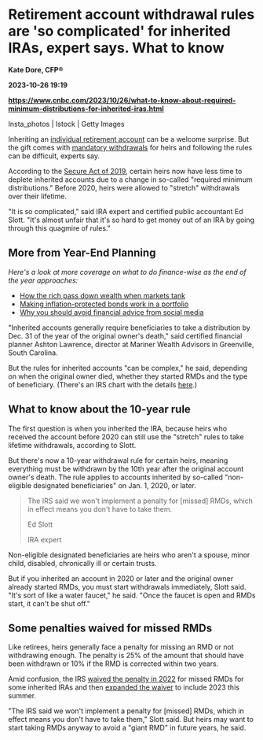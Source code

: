 # Retirement account withdrawal rules are 'so complicated' for inherited IRAs, expert says. What to know
**Kate Dore, CFP®**

**2023-10-26 19:19**

**https://www.cnbc.com/2023/10/26/what-to-know-about-required-minimum-distributions-for-inherited-iras.html**

Insta\_photos | Istock | Getty Images

Inheriting an [individual retirement account](https://www.cnbc.com/2023/03/28/inherited-roth-iras-have-required-distributions-what-to-know.html) can be a welcome surprise. But the gift comes with [mandatory withdrawals](https://www.cnbc.com/2023/10/25/how-to-know-if-you-need-a-required-minimum-distribution-for-2023.html) for heirs and following the rules can be difficult, experts say.

According to the [Secure Act of 2019](https://www.cnbc.com/2019/12/17/lawmakers-may-kill-this-popular-retirement-tax-break-for-the-wealthy.html), certain heirs now have less time to deplete inherited accounts due to a change in so-called "required minimum distributions." Before 2020, heirs were allowed to "stretch" withdrawals over their lifetime.

"It is so complicated," said IRA expert and certified public accountant Ed Slott. "It's almost unfair that it's so hard to get money out of an IRA by going through this quagmire of rules."

More from Year-End Planning
---------------------------

_Here's a look at more coverage on what to do finance-wise as the end of the year approaches:_

*   [How the rich pass down wealth when markets tank](https://www.cnbc.com/2022/10/10/heres-how-uber-rich-pass-wealth-tax-free-to-heirs-when-markets-are-down.html)
*   [Making inflation-protected bonds work in a portfolio](https://www.cnbc.com/2022/10/12/how-to-use-treasury-inflation-protected-securities-in-your-portfolio.html)
*   [Why you should avoid financial advice from social media](https://www.cnbc.com/2023/10/02/heres-what-to-know-before-turning-to-social-media-for-tax-advice.html)

"Inherited accounts generally require beneficiaries to take a distribution by Dec. 31 of the year of the original owner's death," said certified financial planner Ashton Lawrence, director at Mariner Wealth Advisors in Greenville, South Carolina.

But the rules for inherited accounts "can be complex," he said, depending on when the original owner died, whether they started RMDs and the type of beneficiary. (There's an IRS chart with the details [here](https://www.irs.gov/retirement-plans/required-minimum-distributions-for-ira-beneficiaries).)

What to know about the 10-year rule
-----------------------------------

The first question is when you inherited the IRA, because heirs who received the account before 2020 can still use the "stretch" rules to take lifetime withdrawals, according to Slott.

But there's now a 10-year withdrawal rule for certain heirs, meaning everything must be withdrawn by the 10th year after the original account owner's death. The rule applies to accounts inherited by so-called "non-eligible designated beneficiaries" on Jan. 1, 2020, or later.

> The IRS said we won't implement a penalty for \[missed\] RMDs, which in effect means you don't have to take them.
> 
> Ed Slott
> 
> IRA expert

Non-eligible designated beneficiaries are heirs who aren't a spouse, minor child, disabled, chronically ill or certain trusts.

But if you inherited an account in 2020 or later and the original owner already started RMDs, you must start withdrawals immediately, Slott said. "It's sort of like a water faucet," he said. "Once the faucet is open and RMDs start, it can't be shut off."

Some penalties waived for missed RMDs
-------------------------------------

Like retirees, heirs generally face a penalty for missing an RMD or not withdrawing enough. The penalty is 25% of the amount that should have been withdrawn or 10% if the RMD is corrected within two years.

Amid confusion, the IRS [waived the penalty in 2022](https://www.cnbc.com/2022/10/10/irs-delays-guidelines-for-some-inherited-retirement-accounts-until-2023.html) for missed RMDs for some inherited IRAs and then [expanded the waiver](https://www.irs.gov/pub/irs-drop/n-23-54.pdf) to include 2023 this summer.

"The IRS said we won't implement a penalty for \[missed\] RMDs, which in effect means you don't have to take them," Slott said. But heirs may want to start taking RMDs anyway to avoid a "giant RMD" in future years, he said.